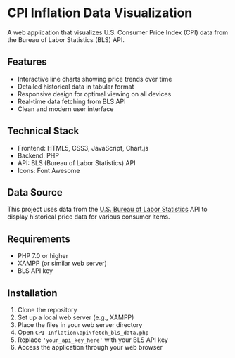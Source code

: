 # CPI Inflation Data Visualization

A web application that visualizes U.S. Consumer Price Index (CPI) data from the Bureau of Labor Statistics (BLS) API.

## Features

- Interactive line charts showing price trends over time
- Detailed historical data in tabular format
- Responsive design for optimal viewing on all devices
- Real-time data fetching from BLS API
- Clean and modern user interface

## Technical Stack

- Frontend: HTML5, CSS3, JavaScript, Chart.js
- Backend: PHP
- API: BLS (Bureau of Labor Statistics) API
- Icons: Font Awesome

## Data Source

This project uses data from the [U.S. Bureau of Labor Statistics](https://www.bls.gov) API to display historical price data for various consumer items.

## Requirements
- PHP 7.0 or higher
- XAMPP (or similar web server)
- BLS API key

## Installation
1. Clone the repository
2. Set up a local web server (e.g., XAMPP)
3. Place the files in your web server directory
4. Open `CPI-Inflation\api\fetch_bls_data.php`
5. Replace `'your_api_key_here'` with your BLS API key
6. Access the application through your web browser




